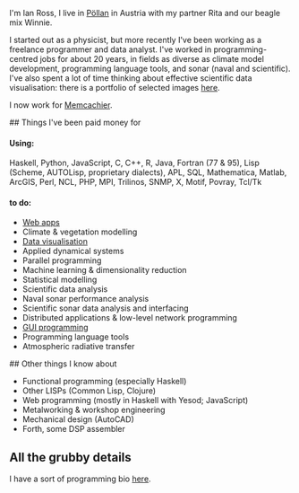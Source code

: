 <div class="grid_15">

I'm Ian Ross, I live in [Pöllan][pollan] in Austria with my partner
Rita and our beagle mix Winnie.

I started out as a physicist, but more recently I've been working as a
freelance programmer and data analyst.  I've worked in
programming-centred jobs for about 20 years, in fields as diverse as
climate model development, programming language tools, and sonar
(naval and scientific).  I've also spent a lot of time thinking about
effective scientific data visualisation: there is a portfolio of
selected images [here](/data-visualisation.html).

I now work for [Memcachier](http://www.memcachier.com).

<div class="grid_8">
## Things I've been paid money for

#### Using:

Haskell, Python, JavaScript, C, C++, R, Java, Fortran (77 & 95), Lisp
(Scheme, AUTOLisp, proprietary dialects), APL, SQL, Mathematica,
Matlab, ArcGIS, Perl, NCL, PHP, MPI, Trilinos, SNMP, X, Motif, Povray,
Tcl/Tk

#### to do:

 * [Web apps](/web-apps.html)
 * Climate & vegetation modelling
 * [Data visualisation](/data-visualisation.html)
 * Applied dynamical systems
 * Parallel programming
 * Machine learning & dimensionality reduction
 * Statistical modelling
 * Scientific data analysis
 * Naval sonar performance analysis
 * Scientific sonar data analysis and interfacing
 * Distributed applications & low-level network programming
 * [GUI programming](/gui-programming.html)
 * Programming language tools
 * Atmospheric radiative transfer
</div>

<div class="grid_7">
## Other things I know about

 * Functional programming (especially Haskell)
 * Other LISPs (Common Lisp, Clojure)
 * Web programming (mostly in Haskell with Yesod; JavaScript)
 * Metalworking & workshop engineering
 * Mechanical design (AutoCAD)
 * Forth, some DSP assembler

## All the grubby details

I have a sort of programming bio [here](/programming-bio.html).
</div>

</div>


[pollan]: https://www.google.at/maps/place/Forstweg+24,+9710+P%C3%B6llan/@46.6994604,13.6385582,803m/data=!3m1!1e3!4m5!3m4!1s0x47709c1d58eaedc5:0x95a927652ec35d8c!8m2!3d46.6994604!4d13.6407469?hl=en
